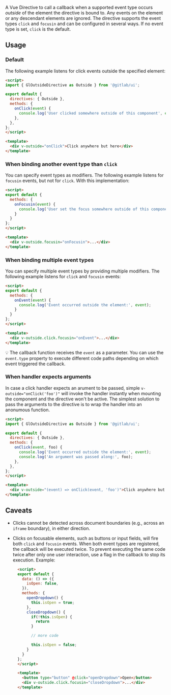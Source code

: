 A Vue Directive to call a callback when a supported event type occurs *outside* of the element
the directive is bound to. Any events on the element or any descendant elements are ignored.
The directive supports the event types `click` and `focusin` and can be configured in several ways.
If no event type is set, `click` is the default.

## Usage

### Default

The following example listens for click events outside the specified element:

```html
<script>
import { GlOutsideDirective as Outside } from '@gitlab/ui';

export default {
  directives: { Outside },
  methods: {
    onClick(event) {
      console.log('User clicked somewhere outside of this component', event);
    },
  },
};
</script>

<template>
  <div v-outside="onClick">Click anywhere but here</div>
</template>
```

### When binding another event type than `click`

You can specify event types as modifiers. The following example listens for `focusin` events,
but not for `click`. With this implementation:

```html
<script>
export default {
  methods: {
    onFocusin(event) {
      console.log('User set the focus somewhere outside of this component', event);
    }
  }
};
</script>

<template>
  <div v-outside.focusin="onFocusin">...</div>
</template>
```

### When binding multiple event types

You can specify multiple event types by providing multiple modifiers. The following example
listens for `click` and `focusin` events:

```html
<script>
export default {
  methods: {
    onEvent(event) {
      console.log('Event occurred outside the element:', event);
    }
  }
};
</script>

<template>
  <div v-outside.click.focusin="onEvent">...</div>
</template>
```

💡 The callback function receives the `event` as a parameter. You can use the `event.type`
property to execute different code paths depending on which event triggered the callback.

### When handler expects arguments

In case a click handler expects an arument to be passed, simple `v-outside="onClick('foo')"` will
invoke the handler instantly when mounting the component and the directive won't be active. The
simplest solution to pass the arguments to the directive is to wrap the handler into an anonumous
function.

```html
<script>
import { GlOutsideDirective as Outside } from '@gitlab/ui';

export default {
  directives: { Outside },
  methods: {
    onClick(event, foo) {
      console.log('Event occurred outside the element:', event);
      console.log('An argument was passed along:', foo);
    },
  },
};
</script>

<template>
  <div v-outside="(event) => onClick(event, 'foo')">Click anywhere but here</div>
</template>
```

## Caveats

* Clicks cannot be detected across document boundaries (e.g., across an
  `iframe` boundary), in either direction.
* Clicks on focusable elements, such as buttons or input fields, will fire both
  `click` and `focusin` events. When both event types are registered,
  the callback will be executed twice. To prevent executing the same code twice
  after only one user interaction, use a flag in the callback to stop its
  execution. Example:

  ```html
    <script>
    export default {
      data: () => ({
        isOpen: false,
      }),
      methods: {
        openDropdown() {
          this.isOpen = true;
        },
        closeDropdown() {
          if(!this.isOpen) {
            return
          }

          // more code

          this.isOpen = false;
        }
      }
    };
    </script>

    <template>
      <button type="button" @click="openDropdown">Open</button>
      <div v-outside.click.focusin="closeDropdown">...</div>
    </template>
  ```
